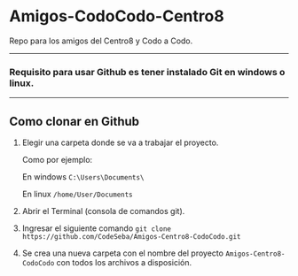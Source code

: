 # Amigos-CodoCodo-Centro8
Repo para los amigos del Centro8 y Codo a Codo.

---

### Requisito para usar Github es tener instalado Git en windows o linux.

---


## Como clonar en Github

1. Elegir una carpeta donde se va a trabajar el proyecto.

    Como por ejemplo:

    En windows `C:\Users\Documents\`

    En linux `/home/User/Documents`

2. Abrir el Terminal (consola de comandos git).

3. Ingresar el siguiente comando `git clone https://github.com/CodeSeba/Amigos-Centro8-CodoCodo.git`

4. Se crea una nueva carpeta con el nombre del proyecto `Amigos-Centro8-CodoCodo` con todos los archivos a disposición.
